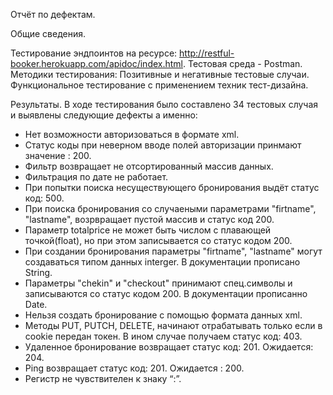 Отчёт по дефектам.

Общие сведения.

Тестирование эндпоинтов на ресурсе: http://restful-booker.herokuapp.com/apidoc/index.html. 
Тестовая среда - Postman.
Методики тестирования:  Позитивные и негативные тестовые случаи. Функциональное тестирование с применением техник тест-дизайна. 

Результаты.
В ходе тестирования было составлено 34 тестовых случая и выявлены следующие дефекты а именно:
- Нет возможности авторизоваться в формате xml.
- Статус коды при неверном вводе полей авторизации принмают значение : 200.
- Фильтр возвращает не отсортированный массив данных.
- Фильтрация по дате не работает.
- При попытки поиска несуществующего бронирования выдёт статус код: 500.
- При поиска бронирования со случаеными параметрами "firtname", "lastname", возрвращает пустой массив и статус код 200.
- Параметр totalprice не может быть числом с плавающей точкой(float), но при этом записывается со статус кодом 200.
- При создании бронирования параметры "firtname", "lastname" могут создаваться типом данных interger. В документации прописано String. 
- Параметры "chekin" и "checkout" принимают спец.символы и записываются со статус кодом 200. В документации прописанно Date. 
- Нельзя создать бронирование с помощью формата данных xml.
- Методы PUT, PUTCH, DELETE, начинают отрабатывать только если в cookie передан токен. В ином случае получаем статус код: 403. 
- Удаленное бронирование возвращает статус код: 201. Ожидается: 204.
- Ping возвращает статус код: 201.  Ожидается : 200.
- Регистр не чувствителен к знаку “:”.

